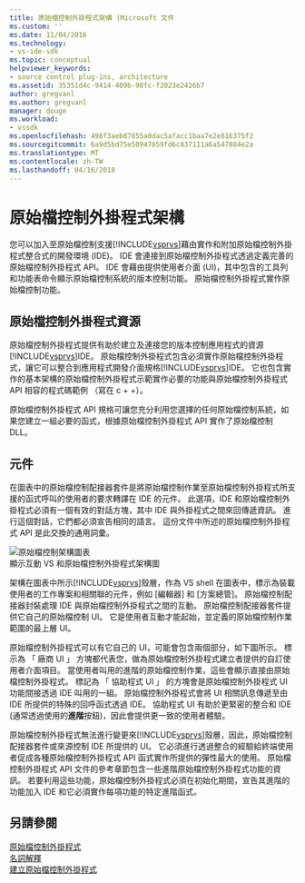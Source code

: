 ```yaml
---
title: 原始檔控制外掛程式架構 |Microsoft 文件
ms.custom: ''
ms.date: 11/04/2016
ms.technology:
- vs-ide-sdk
ms.topic: conceptual
helpviewer_keywords:
- source control plug-ins, architecture
ms.assetid: 35351d4c-9414-409b-98fc-f2023e2426b7
author: gregvanl
ms.author: gregvanl
manager: douge
ms.workload:
- vssdk
ms.openlocfilehash: 498f3aeb87855a0dac5afacc1baa7e2e816375f2
ms.sourcegitcommit: 6a9d5bd75e50947659fd6c837111a6a547884e2a
ms.translationtype: MT
ms.contentlocale: zh-TW
ms.lasthandoff: 04/16/2018
---
```

# <a name="source-control-plug-in-architecture"></a>原始檔控制外掛程式架構
您可以加入至原始檔控制支援[!INCLUDE[vsprvs](../../code-quality/includes/vsprvs_md.md)]藉由實作和附加原始檔控制外掛程式整合式的開發環境 (IDE)。 IDE 會連接到原始檔控制外掛程式透過定義完善的原始檔控制外掛程式 API。 IDE 會藉由提供使用者介面 (UI)，其中包含的工具列和功能表命令顯示原始檔控制系統的版本控制功能。 原始檔控制外掛程式實作原始檔控制功能。  
  
## <a name="source-control-plug-in-resources"></a>原始檔控制外掛程式資源  
 原始檔控制外掛程式提供有助於建立及連接您的版本控制應用程式的資源[!INCLUDE[vsprvs](../../code-quality/includes/vsprvs_md.md)]IDE。 原始檔控制外掛程式包含必須實作原始檔控制外掛程式，讓它可以整合到應用程式開發介面規格[!INCLUDE[vsprvs](../../code-quality/includes/vsprvs_md.md)]IDE。 它也包含實作的基本架構的原始檔控制外掛程式示範實作必要的功能與原始檔控制外掛程式 API 相容的程式碼範例 （寫在 c + +）。  
  
 原始檔控制外掛程式 API 規格可讓您充分利用您選擇的任何原始檔控制系統，如果您建立一組必要的函式，根據原始檔控制外掛程式 API 實作了原始檔控制 DLL。  
  
## <a name="components"></a>元件  
 在圖表中的原始檔控制配接器套件是將原始檔控制作業至原始檔控制外掛程式所支援的函式呼叫的使用者的要求轉譯在 IDE 的元件。 此選項，IDE 和原始檔控制外掛程式必須有一個有效的對話方塊，其中 IDE 與外掛程式之間來回傳遞資訊。 進行這個對話，它們都必須宣告相同的語言。 這份文件中所述的原始檔控制外掛程式 API 是此交換的通用詞彙。  
  
 ![原始檔控制架構圖表](../../extensibility/internals/media/vs_sccsdk_plug_in_arch.gif "vs_sccsdk_plug_in_arch")  
顯示互動 VS 和原始檔控制外掛程式架構圖  
  
 架構在圖表中所示[!INCLUDE[vsprvs](../../code-quality/includes/vsprvs_md.md)]殼層，作為 VS shell 在圖表中，標示為裝載使用者的工作專案和相關聯的元件，例如 [編輯器] 和 [方案總管]。 原始檔控制配接器封裝處理 IDE 與原始檔控制外掛程式之間的互動。 原始檔控制配接器套件提供它自己的原始檔控制 UI。 它是使用者互動才能起始，並定義的原始檔控制作業範圍的最上層 UI。  
  
 原始檔控制外掛程式可以有它自己的 UI，可能會包含兩個部分，如下圖所示。 標示為 「 廠商 UI 」 方塊都代表您，做為原始檔控制外掛程式建立者提供的自訂使用者介面項目。 當使用者叫用的進階的原始檔控制作業，這些會顯示直接由原始檔控制外掛程式。 標記為 「 協助程式 UI 」 的方塊會是原始檔控制外掛程式 UI 功能間接透過 IDE 叫用的一組。 原始檔控制外掛程式會將 UI 相關訊息傳遞至由 IDE 所提供的特殊的回呼函式透過 IDE。 協助程式 UI 有助於更緊密的整合和 IDE (通常透過使用的**進階**按鈕)，因此會提供更一致的使用者體驗。  
  
 原始檔控制外掛程式無法進行變更來[!INCLUDE[vsprvs](../../code-quality/includes/vsprvs_md.md)]殼層，因此，原始檔控制配接器套件或來源控制 IDE 所提供的 UI。 它必須進行透過整合的經驗給終端使用者促成各種原始檔控制外掛程式 API 函式實作所提供的彈性最大的使用。 原始檔控制外掛程式 API 文件的參考章節包含一些進階原始檔控制外掛程式功能的資訊。 若要利用這些功能，原始檔控制外掛程式必須在初始化期間，宣告其進階的功能加入 IDE 和它必須實作每項功能的特定進階函式。  
  
## <a name="see-also"></a>另請參閱  
 [原始檔控制外掛程式](../../extensibility/source-control-plug-ins.md)   
 [名詞解釋](../../extensibility/source-control-plug-in-glossary.md)   
 [建立原始檔控制外掛程式](../../extensibility/internals/creating-a-source-control-plug-in.md)